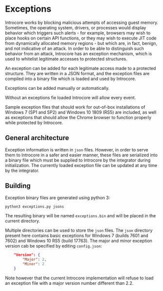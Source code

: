 # Exceptions

Introcore works by blocking malicious attempts of accessing guest memory. Sometimes, the operating system, drivers, or processes would display behavior which triggers such alerts - for example, browsers may wish to place hooks on certain API functions, or they may wish to execute JIT code from dynamically allocated memory regions - but which are, in fact, benign, and not indicative of an attack. In order to be able to distinguish such behavior from an attack, Introcore has an exception mechanism, which is used to whitelist legitimate accesses to protected structures.

An exception can be added for each legitimate access made to a protected structure. They are written in a JSON format, and the exception files are compiled into a binary file which is loaded and used by Introcore.

Exceptions can be added manually or automatically.

Without an exceptions fie loaded Introcore will allow every event.

Sample exception files that should work for out-of-box installations of Windows 7 (SP1 and SP2) and Windows 10 1809 (RS5) are included, as well as exceptions that should allow the Chrome browser to function properly while protected by Introcore.

## General architecture

Exception information is written in `json` files. However, in order to serve them to Introcore in a safer and easier manner, these files are serialized into a binary file which must be supplied to Introcore by the integrator during initialization. The currently loaded exception file can be updated at any time by the integrator.

## Building

Exception binary files are generated using python 3:

```bash
python3 exceptions.py jsons
```

The resulting binary will be named `exceptions.bin` and will be placed in the current directory.

Multiple directories can be used to store the `json` files. The `json` directory present here contains basic exceptions for Windows 7 (builds 7601 and 7602) and Windows 10 RS5 (build 17763). The major and minor exception version cab be specified by editing `config.json`:

```json
    "Version": {
        "Major": 2,
        "Minor": 2
    }
```

Note however that the current Introcore implementation will refuse to load an exception file with a major version number different than 2.2.
